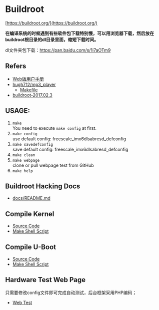 # Buildroot

[https://buildroot.org/](https://buildroot.org/)

**在编译系统的时候遇到有些软件包下载特别慢，可以用浏览器下载，然后放在buildroot根目录的dl目录里面，缩短下载时间。**

dl文件夹包下载：https://pan.baidu.com/s/1i7aOTm9

## Refers

* [Web版用户手册](https://buildroot.org/downloads/manual/manual.html)
* [hugh712/mp3_player](https://github.com/hugh712/mp3_player)
  * [Makefile](https://github.com/hugh712/mp3_player/blob/master/Makefile)
* [buildroot-2017.02.3](docs/refers/buildroot-2017.02.3/README.md)

## USAGE:

1. `make`  
  You need to execute `make config` at first.
2. `make config`  
    use default config: freescale_imx6dlsabresd_defconfig
3. `make savedefconfig`  
    save default config: freescale_imx6dlsabresd_defconfig
4. `make clean`
5. `make webpage`  
    clone or pull webpage test from GitHub
6. `make help`


## Buildroot Hacking Docs

* [docs/README.md](docs/README.md)

## Compile Kernel

* [Source Code](https://github.com/ZengjfOS/Buildroot/tree/fsl_kernel_L4.1.15_from_TP)
* [Make Shell Script](https://github.com/ZengjfOS/Buildroot/blob/fsl_kernel_L4.1.15_from_TP/remake.sh)

## Compile U-Boot

* [Source Code](https://github.com/ZengjfOS/Buildroot/tree/fsl_uboot_L4.1.15_from_TP)
* [Make Shell Script](https://github.com/ZengjfOS/Buildroot/blob/fsl_uboot_L4.1.15_from_TP/remake.sh)

## Hardware Test Web Page

只需要修改config文件即可完成自动测试，后台框架采用PHP编码；

* [Web Test](https://github.com/ZengjfOS/Buildroot/tree/7112S_WebTest_Page)

